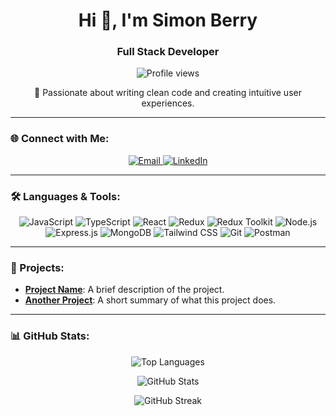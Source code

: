 <h1 align="center">Hi 👋, I'm Simon Berry</h1>
<h3 align="center">Full Stack Developer</h3>

<p align="center">
  <img src="https://komarev.com/ghpvc/?username=shimonzhion&label=Profile%20views&color=blue&style=flat-square" alt="Profile views" />
</p>

<p align="center">
  🚀 Passionate about writing clean code and creating intuitive user experiences.
</p>

---

### 🌐 Connect with Me:
<p align="center">
  <a href="mailto:shimonb.dev7@gmail.com">
    <img src="https://img.shields.io/badge/Email-D14836?style=for-the-badge&logo=gmail&logoColor=white" alt="Email" />
  </a>
  <a href="https://linkedin.com/in/shimon-berry" target="_blank">
    <img src="https://img.shields.io/badge/LinkedIn-0A66C2?style=for-the-badge&logo=linkedin&logoColor=white" alt="LinkedIn" />
  </a>
  <!-- Add more links if needed -->
</p>

---

### 🛠️ Languages & Tools:
<p align="center">
  <img src="https://img.shields.io/badge/JavaScript-F7DF1E?style=flat-square&logo=javascript&logoColor=black" alt="JavaScript" />
  <img src="https://img.shields.io/badge/TypeScript-3178C6?style=flat-square&logo=typescript&logoColor=white" alt="TypeScript" />
  <img src="https://img.shields.io/badge/React-61DAFB?style=flat-square&logo=react&logoColor=black" alt="React" />
  <img src="https://img.shields.io/badge/Redux-764ABC?style=flat-square&logo=redux&logoColor=white" alt="Redux" />
  <img src="https://img.shields.io/badge/Redux_Toolkit-764ABC?style=flat-square&logo=redux&logoColor=white" alt="Redux Toolkit" />
  <img src="https://img.shields.io/badge/Node.js-339933?style=flat-square&logo=nodedotjs&logoColor=white" alt="Node.js" />
  <img src="https://img.shields.io/badge/Express.js-000000?style=flat-square&logo=express&logoColor=white" alt="Express.js" />
  <img src="https://img.shields.io/badge/MongoDB-47A248?style=flat-square&logo=mongodb&logoColor=white" alt="MongoDB" />
  <img src="https://img.shields.io/badge/Tailwind_CSS-06B6D4?style=flat-square&logo=tailwind-css&logoColor=white" alt="Tailwind CSS" />
  <img src="https://img.shields.io/badge/Git-F05032?style=flat-square&logo=git&logoColor=white" alt="Git" />
  <img src="https://img.shields.io/badge/Postman-FF6C37?style=flat-square&logo=postman&logoColor=white" alt="Postman" />
</p>

---

### 💼 Projects:
- **[Project Name](#)**: A brief description of the project.
- **[Another Project](#)**: A short summary of what this project does.
<!-- Add links to your projects -->

---

### 📊 GitHub Stats:
<p align="center">
  <img src="https://github-readme-stats.vercel.app/api/top-langs/?username=shimonzhion&langs_count=8&theme=react&layout=compact" alt="Top Languages" />
</p>

<p align="center">
  <img src="https://github-readme-stats.vercel.app/api?username=shimonzhion&show_icons=true&theme=react" alt="GitHub Stats" />
</p>

<p align="center">
  <img src="https://github-readme-streak-stats.herokuapp.com/?user=shimonzhion&theme=react" alt="GitHub Streak" />
</p>
